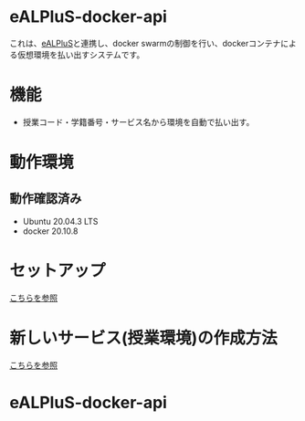 # eALPluS-docker-api
これは、[eALPluS][eALPluS]と連携し、docker swarmの制御を行い、dockerコンテナによる仮想環境を払い出すシステムです。

# 機能
- 授業コード・学籍番号・サービス名から環境を自動で払い出す。

# 動作環境
## 動作確認済み
- Ubuntu 20.04.3 LTS
- docker 20.10.8

# セットアップ
[こちらを参照][setup]

# 新しいサービス(授業環境)の作成方法
[こちらを参照][addservice]


[setup]: docs/setup.md
[addservice]: docs/addservice.md
[eALPluS]: https://github.com/kuropengin/eALPluS

# eALPluS-docker-api

